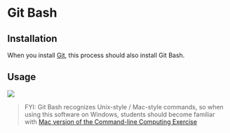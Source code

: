 # Git Bash

## Installation

When you install [Git](/notes/clis/git.md/#installation), this process should also install Git Bash.

## Usage

![](/img/notes/dev-tools/git-bash/git-bash-where-conda.png)

> FYI: Git Bash recognizes Unix-style / Mac-style commands, so when using this software on Windows, students should become familiar with [Mac version of the Command-line Computing Exercise](/exercises/command-line-computing/mac-terminal.md)
